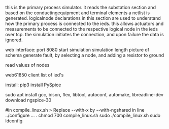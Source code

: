 this is the primary process simulator. it reads the substation section and based on the conductingequipment and terminal elements a netlist is generated. logicalnode declarations in this section are used to understand how the primary process is connected to the ieds. this allows actuators and measurements to be connected to the respective logical node in the ieds over tcp. the simulation initiates the connection, and upon failure the data is ignored. 

web interface:
port 8080
start simulation
simulation length
picture of schema
generate fault, by selecting a node, and adding a resistor to ground

read values of nodes

web61850 client
list of ied's


install:
pip3 install PySpice

sudo apt install gcc, bison, flex, libtool, autoconf, automake, libreadline-dev
download ngspice-30

#in compile_linux.sh > Replace --with-x by --with-ngshared in line ../configure ... .
chmod 700 compile_linux.sh
sudo ./compile_linux.sh
sudo ldconfig
